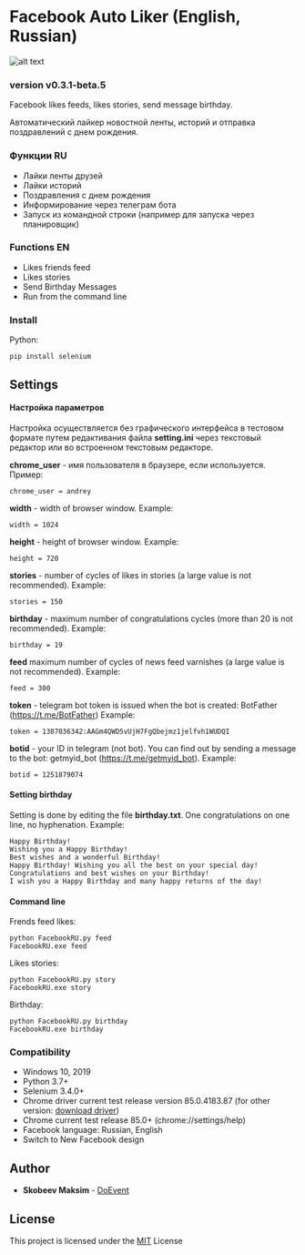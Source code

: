 # Facebook Auto Liker (English, Russian)
![alt text](win.jpg)
### version v0.3.1-beta.5
Facebook likes feeds, likes stories, send message birthday.

Автоматический лайкер новостной ленты, историй и отправка поздравлений с днем рождения.

### Функции RU
* Лайки ленты друзей
* Лайки историй
* Поздравления с днем рождения
* Информирование через телеграм бота
* Запуск из командной строки (например для запуска через планировщик)

### Functions EN
* Likes friends feed
* Likes stories
* Send Birthday Messages
* Run from the command line

### Install
 Python: 
```
pip install selenium
```

## Settings

#### Настройка параметров
Настройка осуществляется без графического интерфейса в тестовом формате путем редактивания файла **setting.ini** через текстовый редактор или во встроенном текстовым редакторе.

**chrome_user** - имя пользователя в браузере, если используется. Пример:
```
chrome_user = andrey
```
**width** - width of browser window. Example:
```
width = 1024
```
**height** - height of browser window. Example:
```
height = 720
```
**stories** - number of cycles of likes in stories (a large value is not recommended). Example:
```
stories = 150
```
**birthday** - maximum number of congratulations cycles (more than 20 is not recommended). Example:
```
birthday = 19
```
**feed** maximum number of cycles of news feed varnishes (a large value is not recommended). Example:
```
feed = 300
```
**token** - telegram bot token is issued when the bot is created: BotFather (https://t.me/BotFather) Example:
```
token = 1387036342:AAGm4QWD5vUjH7FgQbejmz1jelfvh1WUDQI
```
**botid** - your ID in telegram (not bot). You can find out by sending a message to the bot: getmyid_bot (https://t.me/getmyid_bot). Example:
```
botid = 1251879074
```
#### Setting birthday 
Setting is done by editing the file **birthday.txt**. One congratulations on one line, no hyphenation. Example:
```
Happy Birthday!
Wishing you a Happy Birthday!
Best wishes and a wonderful Birthday!
Happy Birthday! Wishing you all the best on your special day!
Congratulations and best wishes on your Birthday!
I wish you a Happy Birthday and many happy returns of the day!
```
#### Command line
Frends feed likes:
```
python FacebookRU.py feed
FacebookRU.exe feed
```
Likes stories:
```
python FacebookRU.py story
FacebookRU.exe story
```
Birthday:
```
python FacebookRU.py birthday
FacebookRU.exe birthday
```
### Compatibility
* Windows 10, 2019
* Python 3.7+
* Selenium 3.4.0+
* Chrome driver current test release version 85.0.4183.87 (for other version: [download driver](https://chromedriver.chromium.org/))
* Chrome current test release 85.0+ (chrome://settings/help)
* Facebook language: Russian, English
* Switch to New Facebook design

## Author
* **Skobeev Maksim** - [DoEvent](https://github.com/doevent/)


## License
This project is licensed under the [MIT](https://en.wikipedia.org/wiki/MIT_License) License
